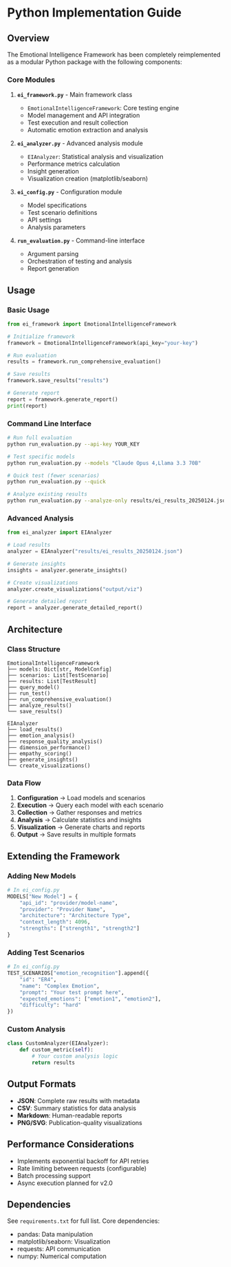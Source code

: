 # Python Implementation Guide

## Overview

The Emotional Intelligence Framework has been completely reimplemented as a modular Python package with the following components:

### Core Modules

1. **`ei_framework.py`** - Main framework class
   - `EmotionalIntelligenceFramework`: Core testing engine
   - Model management and API integration
   - Test execution and result collection
   - Automatic emotion extraction and analysis

2. **`ei_analyzer.py`** - Advanced analysis module
   - `EIAnalyzer`: Statistical analysis and visualization
   - Performance metrics calculation
   - Insight generation
   - Visualization creation (matplotlib/seaborn)

3. **`ei_config.py`** - Configuration module
   - Model specifications
   - Test scenario definitions
   - API settings
   - Analysis parameters

4. **`run_evaluation.py`** - Command-line interface
   - Argument parsing
   - Orchestration of testing and analysis
   - Report generation

## Usage

### Basic Usage

```python
from ei_framework import EmotionalIntelligenceFramework

# Initialize framework
framework = EmotionalIntelligenceFramework(api_key="your-key")

# Run evaluation
results = framework.run_comprehensive_evaluation()

# Save results
framework.save_results("results")

# Generate report
report = framework.generate_report()
print(report)
```

### Command Line Interface

```bash
# Run full evaluation
python run_evaluation.py --api-key YOUR_KEY

# Test specific models
python run_evaluation.py --models "Claude Opus 4,Llama 3.3 70B"

# Quick test (fewer scenarios)
python run_evaluation.py --quick

# Analyze existing results
python run_evaluation.py --analyze-only results/ei_results_20250124.json
```

### Advanced Analysis

```python
from ei_analyzer import EIAnalyzer

# Load results
analyzer = EIAnalyzer("results/ei_results_20250124.json")

# Generate insights
insights = analyzer.generate_insights()

# Create visualizations
analyzer.create_visualizations("output/viz")

# Generate detailed report
report = analyzer.generate_detailed_report()
```

## Architecture

### Class Structure

```
EmotionalIntelligenceFramework
├── models: Dict[str, ModelConfig]
├── scenarios: List[TestScenario]
├── results: List[TestResult]
├── query_model()
├── run_test()
├── run_comprehensive_evaluation()
├── analyze_results()
└── save_results()

EIAnalyzer
├── load_results()
├── emotion_analysis()
├── response_quality_analysis()
├── dimension_performance()
├── empathy_scoring()
├── generate_insights()
└── create_visualizations()
```

### Data Flow

1. **Configuration** → Load models and scenarios
2. **Execution** → Query each model with each scenario
3. **Collection** → Gather responses and metrics
4. **Analysis** → Calculate statistics and insights
5. **Visualization** → Generate charts and reports
6. **Output** → Save results in multiple formats

## Extending the Framework

### Adding New Models

```python
# In ei_config.py
MODELS["New Model"] = {
    "api_id": "provider/model-name",
    "provider": "Provider Name",
    "architecture": "Architecture Type",
    "context_length": 4096,
    "strengths": ["strength1", "strength2"]
}
```

### Adding Test Scenarios

```python
# In ei_config.py
TEST_SCENARIOS["emotion_recognition"].append({
    "id": "ER4",
    "name": "Complex Emotion",
    "prompt": "Your test prompt here",
    "expected_emotions": ["emotion1", "emotion2"],
    "difficulty": "hard"
})
```

### Custom Analysis

```python
class CustomAnalyzer(EIAnalyzer):
    def custom_metric(self):
        # Your custom analysis logic
        return results
```

## Output Formats

- **JSON**: Complete raw results with metadata
- **CSV**: Summary statistics for data analysis
- **Markdown**: Human-readable reports
- **PNG/SVG**: Publication-quality visualizations

## Performance Considerations

- Implements exponential backoff for API retries
- Rate limiting between requests (configurable)
- Batch processing support
- Async execution planned for v2.0

## Dependencies

See `requirements.txt` for full list. Core dependencies:
- pandas: Data manipulation
- matplotlib/seaborn: Visualization
- requests: API communication
- numpy: Numerical computation